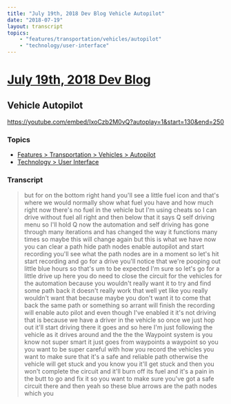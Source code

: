```yaml
---
title: "July 19th, 2018 Dev Blog Vehicle Autopilot"
date: "2018-07-19"
layout: transcript
topics:
    - "features/transportation/vehicles/autopilot"
    - "technology/user-interface"
---
```

# [July 19th, 2018 Dev Blog](../2018-07-19.md)
## Vehicle Autopilot
https://youtube.com/embed/IxoCzb2M0vQ?autoplay=1&start=130&end=250

### Topics
* [Features > Transportation > Vehicles > Autopilot](../topics/features/transportation/vehicles/autopilot.md)
* [Technology > User Interface](../topics/technology/user-interface.md)

### Transcript

> but for on the bottom right hand you'll see a little fuel icon and that's where we would normally show what fuel you have and how much right now there's no fuel in the vehicle but I'm using cheats so I can drive without fuel all right and then below that it says Q self driving menu so I'll hold Q now the automation and self driving has gone through many iterations and has changed the way it functions many times so maybe this will change again but this is what we have now you can clear a path hide path nodes enable autopilot and start recording you'll see what the path nodes are in a moment so let's hit start recording and go for a drive you'll notice that we're pooping out little blue hours so that's um to be expected I'm sure so let's go for a little drive up here you do need to close the circuit for the vehicles for the automation because you wouldn't really want it to try and find some path back it doesn't really work that well yet like you really wouldn't want that because maybe you don't want it to come that back the same path or something so arrant will finish the recording will enable auto pilot and even though I've enabled it it's not driving that is because we have a driver in the vehicle so once we just hop out it'll start driving there it goes and so here I'm just following the vehicle as it drives around and the the the Waypoint system is you know not super smart it just goes from waypoints a waypoint so you you want to be super careful with how you record the vehicles you want to make sure that it's a safe and reliable path otherwise the vehicle will get stuck and you know you it'll get stuck and then you won't complete the circuit and it'll burn off its fuel and it's a pain in the butt to go and fix it so you want to make sure you've got a safe circuit there and then yeah so these blue arrows are the path nodes which you
